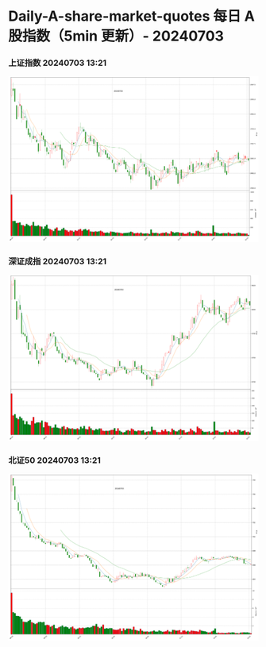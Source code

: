 
# Daily-A-share-market-quotes 每日 A 股指数（5min 更新）- 20240703

### 上证指数 20240703 13:21
![](./fig/2024/7/20240703-sh000001.png)

### 深证成指 20240703 13:21
![](./fig/2024/7/20240703-sz399001.png)

### 北证50 20240703 13:21
![](./fig/2024/7/20240703-bj899050.png)
